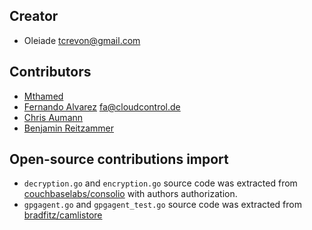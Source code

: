 ## Creator

* Oleiade <tcrevon@gmail.com>

## Contributors

* [Mthamed](https://github.com/mtahmed)
* [Fernando Alvarez](https://github.com/fern4lvarez) <fa@cloudcontrol.de>
* [Chris Aumann](https://github.com/chr4)
* [Benjamin Reitzammer](https://github.com/nureineide)


## Open-source contributions import

* ``decryption.go`` and ``encryption.go`` source code was extracted from [couchbaselabs/consolio](https://github.com/couchbaselabs/consolio) with authors authorization.
* ``gpgagent.go`` and ``gpgagent_test.go`` source code was extracted from [bradfitz/camlistore](https://github.com/bradfitz/camlistore)

